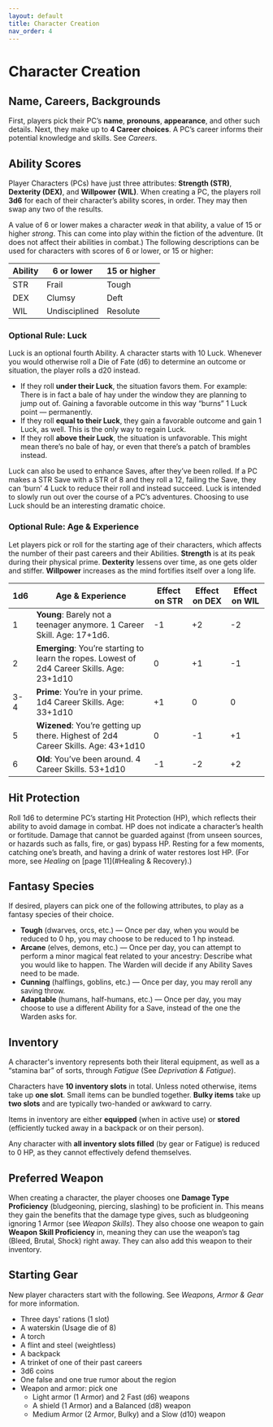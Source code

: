 ```yaml
---
layout: default
title: Character Creation
nav_order: 4
---
```

# Character Creation
## Name, Careers, Backgrounds

First, players pick their PC’s **name**, **pronouns**, **appearance**, and other such details. Next, they make up to **4 Career choices**. A PC’s career informs their potential knowledge and skills. See *Careers*.

## Ability Scores

Player Characters (PCs) have just three attributes: **Strength (STR)**, **Dexterity (DEX)**, and **Willpower (WIL)**. When creating a PC, the players roll **3d6** for each of their character’s ability scores, in order. They may then swap any two of the results.

A value of 6 or lower makes a character *weak* in that ability, a value of 15 or higher *strong*. This can come into play within the fiction of the adventure. (It does not affect their abilities in combat.) The following descriptions can be used for characters with scores of 6 or lower, or 15 or higher:

| **Ability** | **6 or lower** | **15 or higher** |
| ----------- | -------------- | ---------------- |
| STR         | Frail          | Tough            |
| DEX         | Clumsy         | Deft             |
| WIL         | Undisciplined  | Resolute         |

### Optional Rule: Luck

Luck is an optional fourth Ability. A character starts with 10 Luck. Whenever you would otherwise roll a Die of Fate (d6) to determine an outcome or situation, the player rolls a d20 instead.

- If they roll **under their Luck**, the situation favors them. For example: There is in fact a bale of hay under the window they are planning to jump out of. Gaining a favorable outcome in this way “burns” 1 Luck point — permanently.
- If they roll **equal to their Luck**, they gain a favorable outcome and gain 1 Luck, as well. This is the only way to regain Luck.
- If they roll **above their Luck**, the situation is unfavorable. This might mean there’s no bale of hay, or even that there’s a patch of brambles instead.

Luck can also be used to enhance Saves, after they’ve been rolled. If a PC makes a STR Save with a STR of 8 and they roll a 12, failing the Save, they can ‘burn’ 4 Luck to reduce their roll and instead succeed. Luck is intended to slowly run out over the course of a PC’s adventures. Choosing to use Luck should be an interesting dramatic choice.

### Optional Rule: Age & Experience

Let players pick or roll for the starting age of their characters, which affects the number of their past careers and their Abilities. **Strength** is at its peak during their physical prime. **Dexterity** lessens over time, as one gets older and stiffer. **Willpower** increases as the mind fortifies itself over a long life.

| **1d6** | **Age & Experience**                                         | **Effect on STR** | **Effect on DEX** | **Effect on WIL** |
| ------- | ------------------------------------------------------------ | ----------------- | ----------------- | ----------------- |
| 1       | **Young**: Barely not a teenager anymore. 1 Career Skill. Age: 17+1d6. | -1                | +2                | -2                |
| 2       | **Emerging**: You’re starting to learn the ropes. Lowest of 2d4 Career Skills. Age: 23+1d10 | 0                 | +1                | -1                |
| 3-4     | **Prime**: You’re in your prime. 1d4 Career Skills. Age: 33+1d10 | +1                | 0                 | 0                 |
| 5       | **Wizened**: You’re getting up there. Highest of 2d4 Career Skills. Age: 43+1d10 | 0                 | -1                | +1                |
| 6       | **Old**: You’ve been around. 4 Career Skills. 53+1d10        | -1                | -2                | +2                |

## Hit Protection

Roll 1d6 to determine PC’s starting Hit Protection (HP), which reflects their ability to avoid damage in combat. HP does not indicate a character’s health or fortitude. Damage that cannot be guarded against (from unseen sources, or hazards such as falls, fire, or gas) bypass HP. Resting for a few moments, catching one’s breath, and having a drink of water restores lost HP. (For more, see *Healing* on [page 11](#Healing & Recovery).)

## Fantasy Species

If desired, players can pick one of the following attributes, to play as a fantasy species of their choice.

- **Tough** (dwarves, orcs, etc.) — Once per day, when you would be reduced to 0 hp, you may choose to be reduced to 1 hp instead.
- **Arcane** (elves, demons, etc.) — Once per day, you can attempt to perform a minor magical feat related to your ancestry: Describe what you would like to happen. The Warden will decide if any Ability Saves need to be made.
- **Cunning** (halflings, goblins, etc.) — Once per day, you may reroll any saving throw.
- **Adaptable** (humans, half-humans, etc.) — Once per day, you may choose to use a different Ability for a Save, instead of the one the Warden asks for.

## Inventory

A character's inventory represents both their literal equipment, as well as a “stamina bar” of sorts, through *Fatigue* (See *Deprivation & Fatigue*).

Characters have **10 inventory slots** in total. Unless noted otherwise, items take up **one slot**. Small items can be bundled together. **Bulky items** take up **two slots** and are typically two-handed or awkward to carry.

Items in inventory are either **equipped** (when in active use) or **stored** (efficiently tucked away in a backpack or on their person).

Any character with **all inventory slots filled** (by gear or Fatigue) is reduced to 0 HP, as they cannot effectively defend themselves.

## Preferred Weapon

When creating a character, the player chooses one **Damage Type Proficiency** (bludgeoning, piercing, slashing) to be proficient in. This means they gain the benefits that the damage type gives, such as bludgeoning ignoring 1 Armor (see *Weapon Skills*). They also choose one weapon to gain **Weapon Skill Proficiency** in, meaning they can use the weapon’s tag (Bleed, Brutal, Shock) right away. They can also add this weapon to their inventory.

## Starting Gear

New player characters start with the following. See *Weapons, Armor & Gear* for more information.

- Three days' rations (1 slot)
- A waterskin (Usage die of 8)
- A torch
- A flint and steel (weightless)
- A backpack
- A trinket of one of their past careers
- 3d6 coins
- One false and one true rumor about the region
- Weapon and armor: pick one
  - Light armor (1 Armor) and 2 Fast (d6) weapons
  - A shield (1 Armor) and a Balanced (d8) weapon
  - Medium Armor (2 Armor, Bulky) and a Slow (d10) weapon
